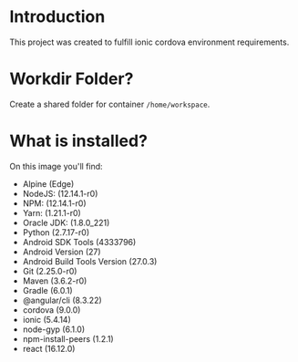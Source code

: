# Introduction

This project was created to fulfill ionic cordova environment requirements. 

# Workdir Folder?

Create a shared folder for container `/home/workspace`.

# What is installed?

On this image you'll find:
- Alpine (Edge)
- NodeJS: (12.14.1-r0) 
- NPM: (12.14.1-r0)
- Yarn: (1.21.1-r0)
- Oracle JDK: (1.8.0_221)
- Python (2.7.17-r0)
- Android SDK Tools (4333796)
- Android Version (27)
- Android Build Tools Version (27.0.3)
- Git (2.25.0-r0)
- Maven (3.6.2-r0)
- Gradle (6.0.1)
- @angular/cli (8.3.22)
- cordova (9.0.0)
- ionic (5.4.14)
- node-gyp (6.1.0)
- npm-install-peers (1.2.1)
- react (16.12.0)